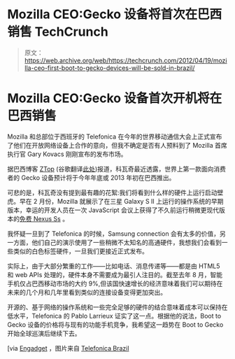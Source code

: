 # Mozilla CEO:Gecko 设备将首次在巴西销售 TechCrunch

> 原文：<https://web.archive.org/web/https://techcrunch.com/2012/04/19/mozilla-ceo-first-boot-to-gecko-devices-will-be-sold-in-brazil/>

# Mozilla CEO:Gecko 设备首次开机将在巴西销售

Mozilla 和总部位于西班牙的 Telefonica 在今年的世界移动通信大会上正式宣布了他们在开放网络设备上合作的意向，但我不确定是否有人预料到了 Mozilla 首席执行官 Gary Kovacs 刚刚宣布的发布市场。

据巴西博客 [ZTop](https://web.archive.org/web/20221205115238/http://ztop.com.br/2012/04/19/boot-to-gecko-brasil-sera-1o-mercado-para-open-source-movel/) (谷歌翻译[此处](https://web.archive.org/web/20221205115238/http://translate.google.com/translate?sl=auto&tl=en&js=n&prev=_t&hl=en&ie=UTF-8&layout=2&eotf=1&u=http%3A%2F%2Fztop.com.br%2F2012%2F04%2F19%2Fboot-to-gecko-brasil-sera-1o-mercado-para-open-source-movel%2F))报道，科瓦奇最近透露，世界上第一款面向消费者的 Gecko 设备预计将于今年年底或 2013 年初在巴西推出。

可悲的是，科瓦奇没有提到最有趣的花絮:我们将看到什么样的硬件上运行启动壁虎。早在 2 月份，Mozilla 就展示了在三星 Galaxy S II 上运行的操作系统的早期版本，幸运的开发人员在一次 JavaScript 会议上获得了不久前运行稍微更现代版本的[免费 Nexus Ss](https://web.archive.org/web/20221205115238/https://beta.techcrunch.com/2012/04/02/mozilla-showers-jsconf-attendees-with-boot-to-gecko-smartphones/) 。

我怀疑一旦到了 Telefonica 的时候，Samsung connection 会有太多的价值，另一方面，他们自己的演示使用了一些稍微不太知名的高通硬件，我想我们会看到一些类似的白色标签硬件，一旦我们更接近正式发布。

实际上，由于大部分繁重的工作——比如电话、消息传递等——都是由 HTML5 和 web APIs 处理的，硬件本身不需要成为最引人注目的。截至去年 8 月，智能手机仅占巴西移动市场的大约 9%,但该国快速增长的经济意味着我们可以期待在未来的几个月和几年里看到类似的连接设备变得更加突出。

开源的、基于网络的操作系统和一些完全足够的硬件的结合意味着成本可以保持在低水平，Telefonica 的 Pablo Larrieux 证实了这一点。根据他的说法，Boot to Gecko 设备的价格将与现有的功能手机竞争，我希望这一趋势在 Boot to Gecko 开始全球巡演后继续下去。

[via [Engadget](https://web.archive.org/web/20221205115238/http://www.engadget.com/2012/04/19/mozilla-says-brazilians-to-get-first-phones-running-boot-to-gecko/) ，图片来自 [Telefonica Brazil](https://web.archive.org/web/20221205115238/https://twitter.com/#!/TelefonicaBr/status/192997441895796736)